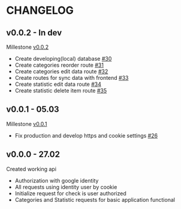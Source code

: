 # CHANGELOG

## v0.0.2 - In dev

Millestone [v0.0.2](https://github.com/ltlaitoff/counter-backend/milestone/2)

- Create developing(local) database [#30](https://github.com/ltlaitoff/counter-backend/issues/30)
- Create categories reorder route [#31](https://github.com/ltlaitoff/counter-backend/issues/31)
- Create categories edit data route [#32](https://github.com/ltlaitoff/counter-backend/issues/32)
- Create routes for sync data with frontend [#33](https://github.com/ltlaitoff/counter-backend/issues/33)
- Create statistic edit data route [#34](https://github.com/ltlaitoff/counter-backend/issues/34)
- Create statistic delete item route [#35](https://github.com/ltlaitoff/counter-backend/issues/35)

## v0.0.1 - 05.03

Millestone [v0.0.1](https://github.com/ltlaitoff/counter-backend/milestone/1)

- Fix production and develop https and cookie settings [#26](https://github.com/ltlaitoff/counter-backend/issues/26)

## v0.0.0 - 27.02

Created working api

- Authorization with google identity
- All requests using identity user by cookie
- Initialize request for check is user authorized
- Categories and Statistic requests for basic application functional
